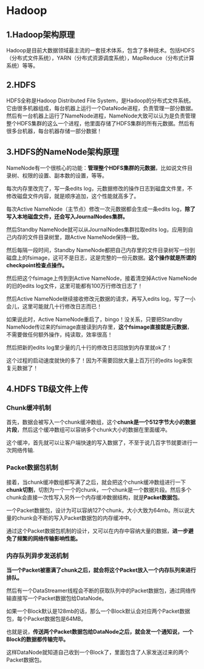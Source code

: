 # Hadoop

## 1.Hadoop架构原理

Hadoop是目前大数据领域最主流的一套技术体系，包含了多种技术。包括HDFS（分布式文件系统），YARN（分布式资源调度系统），MapReduce（分布式计算系统）等等。

## 2.HDFS

HDFS全称是Hadoop Distributed File System，是Hadoop的分布式文件系统。它由很多机器组成，每台机器上运行一个DataNode进程，负责管理一部分数据。然后有一台机器上运行了NameNode进程，NameNode大致可以认为是负责管理整个HDFS集群的这么一个进程，他里面存储了HDFS集群的所有元数据。然后有很多台机器，每台机器存储一部分数据！

## **3.HDFS的NameNode架构原理**

NameNode有一个很核心的功能：**管理整个HDFS集群的元数据**，比如说文件目录树、权限的设置、副本数的设置，等等。

每次内存里改完了，写一条edits log，元数据修改的操作日志到磁盘文件里，不修改磁盘文件内容，就是顺序追加，这个性能就高多了。

每次Active NameNode（主节点）修改一次元数据都会生成一条edits log，**除了写入本地磁盘文件，还会写入JournalNodes集群。**

然后Standby NameNode就可以从JournalNodes集群拉取edits log，应用到自己内存的文件目录树里，跟Active NameNode保持一致。

然后每隔一段时间，Standby NameNode都把自己内存里的文件目录树写一份到磁盘上的fsimage，这可不是日志，这是完整的一份元数据。**这个操作就是所谓的checkpoint检查点操作。**

然后把这个fsimage上传到到Active NameNode，接着清空掉Active NameNode的旧的edits log文件，这里可能都有100万行修改日志了！

然后Active NameNode继续接收修改元数据的请求，再写入edits log，写了一小会儿，这里可能就几十行修改日志而已！

如果说此时，Active NameNode重启了，bingo！没关系，只要把Standby NameNode传过来的fsimage直接读到内存里，**这个fsimage直接就是元数据**，不需要做任何额外操作，纯读取，效率很高！

然后把新的edits log里少量的几十行的修改日志回放到内存里就ok了！

这个过程的启动速度就快的多了！因为不需要回放大量上百万行的edits log来恢复元数据了！

## 4.HDFS TB级文件上传

### **Chunk缓冲机制**

首先，数据会被写入一个chunk缓冲数组，这个**chunk是一个512字节大小的数据片段**，然后这个缓冲数组可以容纳多个chunk大小的数据在里面缓冲。

这个缓冲，首先就可以让客户端快速的写入数据了，不至于说几百字节就要进行一次网络传输.

### **Packet数据包机制**

接着，当chunk缓冲数组都写满了之后，就会把这个chunk缓冲数组进行一下**chunk切割**，切割为一个一个的chunk，一个chunk是一个数据片段。然后多个chunk会直接一次性写入另外一个内存缓冲数据结构，就是**Packet数据包**。

一个Packet数据包，设计为可以容纳127个chunk，大小大致为64mb。所以说大量的chunk会不断的写入Packet数据包的内存缓冲中。

通过这个Packet数据包机制的设计，又可以在内存中容纳大量的数据，**进一步避免了频繁的网络传输影响性能。**

### **内存队列异步发送机制**

**当一个Packet被塞满了chunk之后，就会将这个Packet放入一个内存队列来进行排队。**

然后有一个DataStreamer线程会不断的获取队列中的Packet数据包，通过网络传输直接写一个Packet数据包给DataNode。

如果一个Block默认是128mb的话，那么一个Block默认会对应两个Packet数据包，每个Packet数据包是64MB。

也就是说，**传送两个Packet数据包给DataNode之后，就会发一个通知说，一个Block的数据都传输完毕。**

这样DataNode就知道自己收到一个Block了，里面包含了人家发送过来的两个Packet数据包。

 

### 

